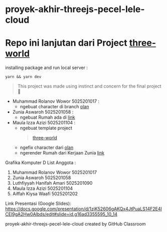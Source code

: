 # proyek-akhir-threejs-pecel-lele-cloud

# Repo ini lanjutan dari Project [three-world](https://github.com/storyofhis/three-world)

installing package and run local server :

```
yarn && yarn dev
```

> This project was made using instinct and concern for the final project 🙏

- Muhammad Rolanov Wowor 5025201017 :
  - ngebuat character di branch [olan](https://github.com/cg20221d/proyek-akhir-threejs-pecel-lele-cloud/tree/olan)
- Zunia Aswaroh 5025201058 :
  - ngebuat Rumah ada di [link](https://github.com/cg20221d/proyek-akhir-threejs-pecel-lele-cloud/blob/main/public/Home/Rumah.glb)
- Maula Izza Azizi 5025201104 :
  - ngebuat template project
    > [three-world](https://github.com/storyofhis/three-world)
  - ngefix character dari [olan](https://github.com/cg20221d/proyek-akhir-threejs-pecel-lele-cloud/tree/olan)
  - ngerender Rumah dari Kerjaan Zunia [link](https://github.com/cg20221d/proyek-akhir-threejs-pecel-lele-cloud/blob/main/public/Home/Rumah.glb)

Grafika Komputer D
List Anggota :

1. Muhammad Rolanov Wowor 5025201017
2. Zunia Aswaroh 5025201058
3. Luthfiyyah Hanifah Amari 5025201090
4. Maula Izza Azizi 5025201104
5. Aiffah Kiysa Waafi 5025201202

Link Presentasi (Google Slides): https://docs.google.com/presentation/d/1zjK52606gAKQx4JtPuaLS14F2E4lCEl9gA2Hw0Albds/edit#slide=id.g16ad3355595_10_14

proyek-akhir-threejs-pecel-lele-cloud created by GitHub Classroom
